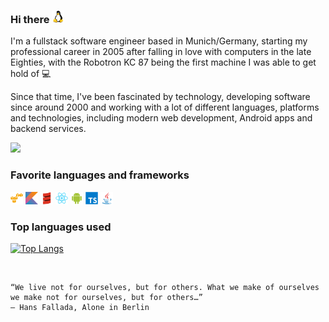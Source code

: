 ### Hi there <img src="images/linux-original.svg" width="20">

I'm a fullstack software engineer based in Munich/Germany, starting my professional career in 2005 after falling in love with computers in the late Eighties, with the Robotron KC 87 being the first machine I was able to get hold of 💻

Since that time, I've been fascinated by technology, developing software since around 2000 and working with a lot of different languages, platforms and technologies, including modern web development, Android apps and backend services.

![](https://komarev.com/ghpvc/?username=richterrene)

### Favorite languages and frameworks

<img src="images/amazonwebservices-original.svg" width="20"> <img src="images/kotlin-original.svg" width="20"> <img src="images/scala-original.svg" width="20"> <img src="images/react-original.svg" width="20"> <img src="images/android-original.svg" width="20">  <img src="images/typescript-original.svg" width="20">  <img src="images/java-original.svg" width="20">

### Top languages used

[![Top Langs](https://github-readme-stats.vercel.app/api/top-langs/?username=richterrene)](https://github.com/anuraghazra/github-readme-stats)

<br/>

```
“We live not for ourselves, but for others. What we make of ourselves we make not for ourselves, but for others…”
― Hans Fallada, Alone in Berlin 
```
